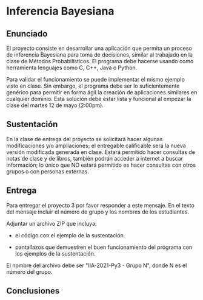# Inferencia Bayesiana

## Enunciado

El proyecto consiste en desarrollar una aplicación que permita un proceso de inferencia Bayesiana para toma de decisiones, similar al trabajado en la clase de Métodos Probabilísticos. El programa debe hacerse usando como herramienta lenguajes como C, C++, Java o Python.

Para validar el funcionamiento se puede implementar el mismo ejemplo visto en clase. Sin embargo, el programa debe ser lo suficientemente genérico para permitir en forma ágil la creación de aplicaciones similares en cualquier dominio. Esta solución debe estar lista y funcional al empezar la clase del martes 12 de mayo (2:00pm).

## Sustentación

En la clase de entrega del proyecto se solicitará hacer algunas modificaciones y/o ampliaciones; el entregable calificable será la nueva versión modificada generada en clase. Estará permitido hacer consultas de notas de clase y de libros, también podrán acceder a internet a buscar información; lo único que NO estará permitido es hacer consultas con otros grupos o con personas externas.

## Entrega

Para entregar el proyecto 3 por favor responder a este mensaje. En el texto del mensaje incluir el número de grupo y los nombres de los estudiantes.

Adjuntar un archivo ZIP que incluya:

- el código con el ejemplo de la sustentación.

- pantallazos que demuestren el buen funcionamiento del programa con los ejemplos de la sustentación.

El nombre del archivo debe ser "IIA-2021-Py3 - Grupo N", donde N es el número del grupo. 

## Conclusiones